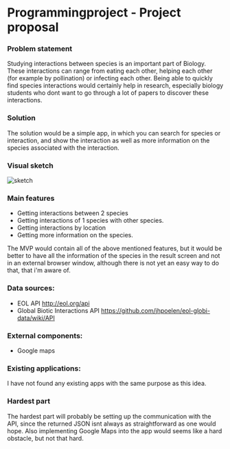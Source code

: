 # Programmingproject - Project proposal

### Problem statement
Studying interactions between species is an important part of Biology. These interactions can range from eating each other, helping each other (for example by pollination) or infecting each other.
Being able to quickly find species interactions would certainly help in research, especially biology students who dont want to go through a lot of papers to discover these interactions.

### Solution
The solution would be a simple app, in which you can search for species or interaction, and show the interaction as well as more information on the species associated with the interaction.

### Visual sketch
![sketch](https://github.com/romanlakerveld/ProgProj/blob/master/doc/Sketch.bmp)

### Main features
- Getting interactions between 2 species
- Getting interactions of 1 species with other species.
- Getting interactions by location
- Getting more information on the species.

The MVP would contain all of the above mentioned features, but it would be better to have all the information of the species in the result screen and not in an external browser window, although there is not yet an easy way to do that, that i'm aware of.

### Data sources:
- EOL API http://eol.org/api
- Global Biotic Interactions API https://github.com/jhpoelen/eol-globi-data/wiki/API

### External components:
- Google maps

### Existing applications:
I have not found any existing apps with the same purpose as this idea.

### Hardest part
The hardest part will probably be setting up the communication with the API, since the returned JSON isnt always as straightforward as one would hope. Also implementing Google Maps into the app would seems like a hard obstacle, but not that hard.
